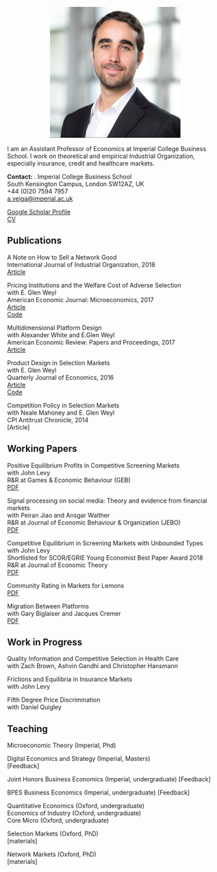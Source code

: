 <p align="center">
  <img src="website_photo.jpeg" />
</p>

I am an Assistant Professor of Economics at Imperial College Business School. I work on theoretical and empirical Industrial Organization, especially insurance, credit and healthcare markets.

**Contact:** . 
Imperial College Business School  
South Kensington Campus, London SW12AZ, UK  
+44 (0)20 7594 7957    
a.veiga@imperial.ac.uk 

[Google Scholar Profile](https://scholar.google.com/citations?user=C-gmx8QAAAAJ&hl=en)  
[CV](https://www.dropbox.com/s/dbcryohnz4sh8r1/Veiga_CV.pdf?dl=0)



## Publications

A Note on How to Sell a Network Good  
International Journal of Industrial Organization, 2018  
[Article](https://www.sciencedirect.com/science/article/pii/S0167718718300195)

Pricing Institutions and the Welfare Cost of Adverse Selection  
with E. Glen Weyl  
American Economic Journal: Microeconomics, 2017  
[Article](https://www.aeaweb.org/articles?id=10.1257/mic.20150295)  
[Code](https://www.dropbox.com/s/m7zeg4cqwpxd669/AEJ2017_code.zip?dl=0)  

Multidimensional Platform Design  
with Alexander White and E.Glen Weyl  
American Economic Review: Papers and Proceedings, 2017  
[Article](https://www.aeaweb.org/conference/2017/preliminary/paper/yd8Y9it3)  

Product Design in Selection Markets  
with E. Glen Weyl  
Quarterly Journal of Economics, 2016  
[Article](https://academic.oup.com/qje/article/131/2/1007/2607142)  
[Code](https://www.dropbox.com/s/7xyt4qg54p3whmg/QJE2016_code.zip?dl=0)  

Competition Policy in Selection Markets  
with Neale Mahoney and E. Glen Weyl  
CPI Antitrust Chronicle, 2014  
[Article]  



## Working Papers
Positive Equilibrium Profits in Competitive Screening Markets   
with John Levy  
R&R at Games & Economic Behaviour (GEB)  
[PDF](https://www.dropbox.com/s/6119jiimf31yax4/comp_profits.pdf?dl=0)

Signal processing on social media: Theory and evidence from financial markets  
with Peiran Jiao and Ansgar Walther   
R&R at Journal of Economic Behaviour & Organization (JEBO)  
[PDF](https://www.dropbox.com/s/kq9od6e30tjed9z/Buzz.pdf?dl=0)

Competitive Equilibrium in Screening Markets with Unbounded Types  
with John Levy  
Shortlisted for SCOR/EGRIE Young Economist Best Paper Award 2018   
R&R at Journal of Economic Theory  
[PDF](https://www.dropbox.com/s/8klx4ydtecp1201/Eql_unbounded.pdf?dl=0)  

Community Rating in Markets for Lemons  
[PDF](https://www.dropbox.com/s/a9o8ylg9n0fzgcg/JMP.pdf?dl=0)

Migration Between Platforms  
with Gary Biglaiser and Jacques Cremer  
[PDF](https://www.tse-fr.eu/sites/default/files/TSE/documents/doc/wp/2019/wp_tse_1038.pdf)


## Work in Progress

Quality Information and Competitive Selection in Health Care  
with Zach Brown, Ashvin Gandhi and Christopher Hansmann  

Frictions and Equilibria in Insurance Markets  
with John Levy  

Fifth Degree Price Discrimination  
with Daniel Quigley  


## Teaching

Microeconomic Theory (Imperial, Phd)

Digital Economics and Strategy (Imperial, Masters)  
[Feedback]

Joint Honors Business Economics (Imperial, undergraduate)
[Feedback]

BPES Business Economics (Imperial, undergraduate)
[Feedback]

Quantitative Economics (Oxford, undergraduate)   
Economics of Industry (Oxford, undergraduate)  
Core Micro (Oxford, undergraduate)  

Selection Markets (Oxford, PhD)   
[materials]

Network Markets (Oxford, PhD)   
[materials]

